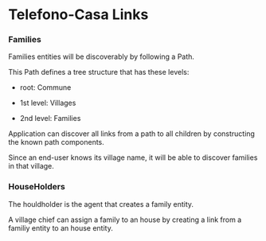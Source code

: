 
# Telefono-Casa Links

### Families

Families entities will be discoverably by following a Path.

This Path defines a tree structure that has these levels:

- root: Commune

- 1st level: Villages

- 2nd level: Families

Application can discover all links from a path to all children by constructing the known path components.

Since an end-user knows its village name, it will be able to discover families in that village.

### HouseHolders

The houldholder is the agent that creates a family entity.

A village chief can assign a family to an house by creating a link from a familiy entity to an house entity.

